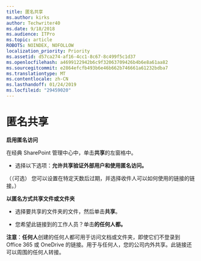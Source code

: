 ```yaml
---
title: 匿名共享
ms.author: kirks
author: Techwriter40
ms.date: 9/18/2018
ms.audience: ITPro
ms.topic: article
ROBOTS: NOINDEX, NOFOLLOW
localization_priority: Priority
ms.assetid: d57ca274-af16-4cc1-8c67-8c499f5c1d37
ms.openlocfilehash: a4699122942b6c9f32063709426b4b6e8a61aa82
ms.sourcegitcommit: e2864efcfb493b6e46b662b746661a61232bdba7
ms.translationtype: MT
ms.contentlocale: zh-CN
ms.lasthandoff: 01/24/2019
ms.locfileid: "29459020"
---
```

# <a name="anonymous-sharing"></a>匿名共享

 **启用匿名访问**
  
在经典 SharePoint 管理中心中，单击**共享**的左窗格中。 
  
- 选择以下选项：**允许共享验证外部用户和使用匿名访问。**
  
（（可选） 您可以设置在特定天数后过期，并选择收件人可以如何使用的链接的链接。）
    
 **以匿名方式共享文件或文件夹**
  
- 选择要共享的文件夹的文件，然后单击**共享**。 
    
- 您希望此链接到的工作人员？单击**的任何人都。**
  
 **注意**：**任何人**创建的任何人都可用于访问文档或文件夹，即使它们不登录到 Office 365 或 OneDrive 的链接。用于与任何人，您的公司内外共享。此链接还可以周围的任何人转接。 
    

